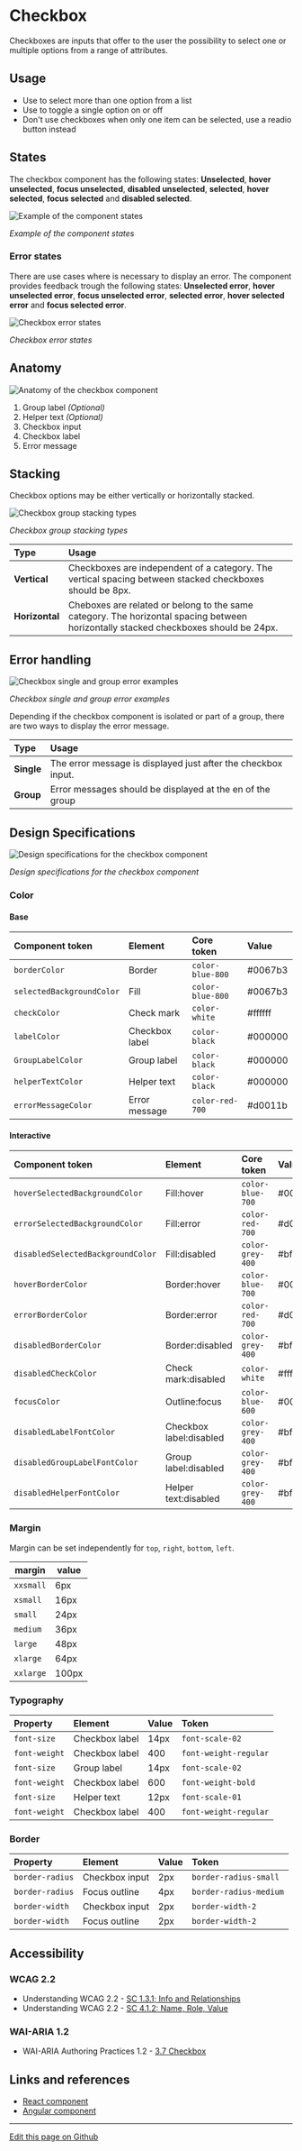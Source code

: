# Checkbox

Checkboxes are inputs that offer to the user the possibility to select one or multiple options from a range of attributes.

## Usage

* Use to select more than one option from a list
* Use to toggle a single option on or off
* Don't use checkboxes when only one item can be selected, use a readio button instead

## States

The checkbox component has the following states: **Unselected**, **hover unselected**, **focus unselected**, **disabled unselected**, **selected**, **hover selected**, **focus selected** and **disabled selected**.

![Example of the component states](images/checkbox_states.png)

_Example of the component states_

### Error states

There are use cases where is necessary to display an error. The component provides feedback trough the following states:  **Unselected error**, **hover unselected error**, **focus unselected error**, **selected error**, **hover selected error** and **focus selected error**.

![Checkbox error states](images/checkbox_states_error.png)

_Checkbox error states_

## Anatomy

![Anatomy of the checkbox component](images/checkbox_anatomy.png)

1. Group label _(Optional)_
2. Helper text _(Optional)_
3. Checkbox input
4. Checkbox label
5. Error message

## Stacking

Checkbox options may be either vertically or horizontally stacked.

![Checkbox group stacking types](images/checkbox_stack.png)

_Checkbox group stacking types_

| Type              | Usage                                                                                                                               |
| :---------------- | :-----------------------------------------------------------------------------------------------------------------------------------|
| **Vertical**      | Checkboxes are independent of a category. The vertical spacing between stacked checkboxes should be 8px.                            |
| **Horizontal**    | Cheboxes are related or belong to the same category. The horizontal spacing between horizontally stacked checkboxes should be 24px. |

## Error handling

![Checkbox single and group error examples](images/checkbox_error_handling.png)

_Checkbox single and group error examples_

Depending if the checkbox component is isolated or part of a group, there are two ways to display the error message.

| Type              | Usage                                                          |
| :---------------- | :------------------------------------------------------------- |
| **Single**        | The error message is displayed just after the checkbox input.  |
| **Group**         | Error messages should be displayed at the en of the group      |


## Design Specifications

![Design specifications for the checkbox component](images/checkbox_specs.png)

_Design specifications for the checkbox component_

### Color

#### Base

| Component token                      | Element                           | Core token               | Value        |
| :----------------------------------- | :-------------------------------- | :----------------------- | :----------- |
| `borderColor`                        | Border                            | `color-blue-800`         | #0067b3      |
| `selectedBackgroundColor`            | Fill                              | `color-blue-800`         | #0067b3      |
| `checkColor`                         | Check mark                        | `color-white`            | #ffffff      |
| `labelColor`                         | Checkbox label                    | `color-black`            | #000000      |
| `GroupLabelColor`                    | Group label                       | `color-black`            | #000000      |
| `helperTextColor`                    | Helper text                       | `color-black`            | #000000      |
| `errorMessageColor`                  | Error message                     | `color-red-700`          | #d0011b      |

#### Interactive

| Component token                      | Element                           | Core token               | Value        |
| :----------------------------------- | :-------------------------------- | :----------------------- | :----------- |
| `hoverSelectedBackgroundColor`       | Fill:hover                        | `color-blue-700`         | #0086e6      |
| `errorSelectedBackgroundColor`       | Fill:error                        | `color-red-700`          | #d0011b      |
| `disabledSelectedBackgroundColor`    | Fill:disabled                     | `color-grey-400`         | #bfbfbf      |
| `hoverBorderColor`                   | Border:hover                      | `color-blue-700`         | #0086e6      |
| `errorBorderColor`                   | Border:error                      | `color-red-700`          | #d0011b      |
| `disabledBorderColor`                | Border:disabled                   | `color-grey-400`         | #bfbfbf      |
| `disabledCheckColor`                 | Check mark:disabled               | `color-white`            | #ffffff      |
| `focusColor`                         | Outline:focus                     | `color-blue-600`         | #0095ff      |
| `disabledLabelFontColor`             | Checkbox label:disabled           | `color-grey-400`         | #bfbfbf      |
| `disabledGroupLabelFontColor`        | Group label:disabled              | `color-grey-400`         | #bfbfbf      |
| `disabledHelperFontColor`            | Helper text:disabled              | `color-grey-400`         | #bfbfbf      |

### Margin

Margin can be set independently for `top`, `right`, `bottom`, `left`.

margin | value
-- | --
```xxsmall``` | 6px
```xsmall``` | 16px
```small``` | 24px
```medium``` | 36px
```large``` | 48px
```xlarge``` | 64px
```xxlarge``` | 100px

### Typography

| Property               | Element                | Value        | Token                   |
| :--------------------- | :--------------------- | :----------- | :---------------------- |
| `font-size`            | Checkbox label         | 14px         | `font-scale-02`         |
| `font-weight`          | Checkbox label         | 400          | `font-weight-regular`   |
| `font-size`            | Group label            | 14px         | `font-scale-02`         |
| `font-weight`          | Checkbox label         | 600          | `font-weight-bold`      |
| `font-size`            | Helper text            | 12px         | `font-scale-01`         |
| `font-weight`          | Checkbox label         | 400          | `font-weight-regular`   |

### Border

| Property               | Element            | Value      | Token                  |
| :--------------------- | :----------------- | :--------  | :--------------------- |
| `border-radius`        | Checkbox input     | 2px        | `border-radius-small`  |
| `border-radius`        | Focus outline      | 4px        | `border-radius-medium` |
| `border-width`         | Checkbox input     | 2px        | `border-width-2`       |
| `border-width`         | Focus outline      | 2px        | `border-width-2`       |

## Accessibility

### WCAG 2.2

* Understanding WCAG 2.2 - [SC 1.3.1; Info and Relationships](https://www.w3.org/WAI/WCAG22/Understanding/info-and-relationships.html)
* Understanding WCAG 2.2 - [SC 4.1.2: Name, Role, Value](https://www.w3.org/WAI/WCAG22/Understanding/name-role-value.html)

### WAI-ARIA 1.2

* WAI-ARIA Authoring Practices 1.2 - [3.7 Checkbox](https://www.w3.org/TR/wai-aria-practices-1.2/#checkbox)

## Links and references

- [React component]()
- [Angular component]()

____________________________________________________________

[Edit this page on Github](https://github.com/dxc-technology/halstack-style-guide/blob/master/guidelines/components/checkbox/README.md)
